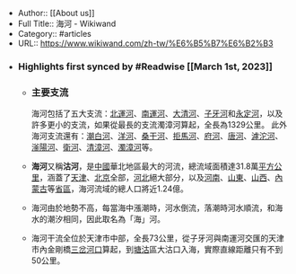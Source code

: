 - Author:: [[About us]]
- Full Title:: 海河 - Wikiwand
- Category:: #articles
- URL:: https://www.wikiwand.com/zh-tw/%E6%B5%B7%E6%B2%B3
- ### Highlights first synced by #Readwise [[March 1st, 2023]]
    - ### 主要支流
      
      
      海河包括了五大支流：[北運河](/zh-tw/北運河 "北運河")、[南運河](/zh-tw/南運河 "南運河")、[大清河](/zh-tw/大清河 "大清河")、[子牙河](/zh-tw/子牙河 "子牙河")和[永定河](/zh-tw/永定河 "永定河")，以及許多更小的支流，如果從最長的支流濁漳河算起，全長為1329公里。
      此外海河支流還有：[潮白河](/zh-tw/潮白河 "潮白河")、[洋河](/zh-tw/洋河_(永定河支流) "洋河 (永定河支流)")、[桑干河](/zh-tw/桑干河 "桑干河")、[拒馬河](/zh-tw/拒馬河 "拒馬河")、[府河](/zh-tw/府河 "府河")、[唐河](/zh-tw/唐河_(大清河) "唐河 (大清河)")、[滹沱河](/zh-tw/滹沱河 "滹沱河")、[滏陽河](/zh-tw/滏陽河 "滏陽河")、[衛河](/zh-tw/衛河 "衛河")、[清漳河](/zh-tw/清漳河 "清漳河")、[濁漳河](/zh-tw/濁漳河 "濁漳河")等。
    - **海河**又稱**沽河**，是[中國](/zh-tw/中國 "中國")華北地區最大的河流，總流域面積達31.8萬[平方公里](/zh-tw/平方公里 "平方公里")，涵蓋了[天津](/zh-tw/天津 "天津")、[北京](/zh-tw/北京 "北京")全部，[河北](/zh-tw/河北 "河北")絕大部分，以及[河南](/zh-tw/河南 "河南")、[山東](/zh-tw/山東 "山東")、[山西](/zh-tw/山西 "山西")、[內蒙古](/zh-tw/內蒙古 "內蒙古")等[省](/zh-tw/省 "省")[區](/zh-tw/自治區 "自治區")，海河流域的總人口將近1.24億。
    - 海河由於地勢不高，每當海中漲潮時，河水倒流，落潮時河水順流，和海水的潮汐相同，因此取名為「海」河。
    - 海河干流全位於天津市中部，全長73公里，從子牙河與南運河交匯的天津市內金剛橋[三岔河口](/zh-tw/三岔河口 "三岔河口")算起，到[塘沽](/zh-tw/塘沽 "塘沽")區大沽口入海，實際直線距離只有不到50公里。
